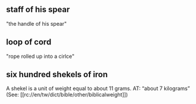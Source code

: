 ## staff of his spear ##

"the handle of his spear"

## loop of cord ##

"rope rolled up into a cirlce"

## six hundred shekels of iron ##

A shekel is a unit of weight equal to about 11 grams. AT: “about 7 kilograms” (See: [[rc://en/tw/dict/bible/other/biblicalweight]])